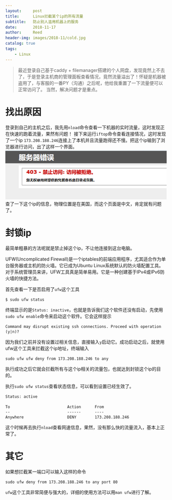 ```yaml
---
layout:     post
title:      Linux拦截某个ip的所有流量
subtitle:   防止别人滥用机器上的服务
date:       2018-11-17
author:     Reed
header-img: images/2018-11/cold.jpg
catalog: true
tags:
    - Linux
---
```

> 最近登录自己基于caddy + filemanager搭建的个人网盘，发现竟然上不去了，于是登录主机商的管理面板查看情况，竟然流量溢出了！怀疑是机器被盗用了，与客服的一番PY（沟通）之后呢，他给我重置了一下流量便可以正常访问了。
> 当然，解决问题才是重点。

# 找出原因
登录到自己的主机之后，我先用`nload`命令查看一下机器的实时流量，这时发现正在快速的跑着流量，果然有问题！
接下来运行`iftop`命令查看连接情况，这时发现了一个ip `173.208.188.246`连接上了本机并且流量跑得还不慢。把这个ip输到了浏览器进行访问，出了这样一个界面。
![](/images/2018-11/qwe123.png)
查了一下这个ip的信息，物理位置是在美国，而这个页面是中文，肯定就有问题了。
# 封锁ip
最简单粗暴的方法呢就是禁止掉这个ip，不让他连接到这台电脑。

UFW(Uncomplicated Firewall)是一个iptables的前端应用程序，尤其适合作为单台服务器或主机的防火墙。它已成为Ubuntu Linux系统默认的防火墙配置工具。对于系统管理员来讲，UFW工具真是简单易用。它是一种创建基于IPv4或IPv6防火墙的快捷方法。

首先查看一下是否启用了`ufw`这个工具
```
$ sudo ufw status 
```
终端显示的是`Status: inactive`，也就是告诉我们这个软件还没有启动，先使用`sudo ufw enable`命令来启动这个软件。它会这样提示
```
Command may disrupt existing ssh connections. Proceed with operation (y|n)? 
```
因为我们之前并没有设置过相关信息，直接输入`y`启动它。成功启动之后，就使用ufw这个工具来拦截这个ip地址，终端输入
```
sudo ufw ufw deny from 173.208.188.246 to any
```
执行成功之后它就会拦截所有与这个ip相关的流量包，也就达到封锁这个ip的目的。

执行`sudo ufw status`查看状态信息，可以看到设置已经生效了。
```
Status: active

To                         Action      From
--                         ------      ----
Anywhere                   DENY        173.208.188.246
```

这个时候再去执行`nload`查看网速信息，果然，没有那么快的流量流入，基本上正常了。

# 其它
如果想拦截某一端口可以输入这样的命令
```
sudo ufw deny from 173.208.188.246 to any port 80
```

`ufw`这个工具非常简便与强大的，详细的使用方法可以用`man ufw`进行了解。